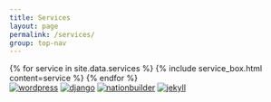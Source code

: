 ```yaml
---
title: Services
layout: page
permalink: /services/
group: top-nav
---
```


<div id="main-container">
  <div class="pond">
    {% for service in site.data.services %}
      {% include service_box.html content=service %}
    {% endfor %}
  </div>

  <div class="logos">
    <a href="http://www.wordpress.com"><img class="logo" src="{{ site.baseurl }}/images/wordpress-logo.png"
         alt="wordpress" /></a>
    <a href="https://www.djangoproject.com/"><img class="logo" src="{{ site.baseurl }}/images/django-logo.svg"
         alt="django" /></a>
    <a href="http://www.nationbuilder.com"><img class="logo" src="{{ site.baseurl }}/images/nationbuilder-logo.jpg"
         alt="nationbuilder" /></a>
    <a href="https://jekyllrb.com/"><img class="logo" src="{{ site.baseurl }}/images/jekyll-logo.png"
         alt="jekyll" /></a>
  </div>
</div>

<script>
$(document).ready(function() {
    $('#main-container').fadeIn();
});
</script>
